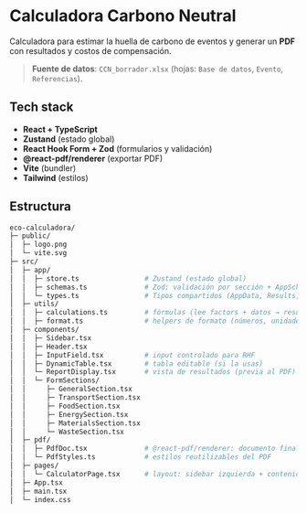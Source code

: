 # Calculadora Carbono Neutral

Calculadora para estimar la huella de carbono de eventos y generar un **PDF** con resultados y costos de compensación.

> **Fuente de datos**: `CCN_borrador.xlsx` (hojas: `Base de datos`, `Evento`, `Referencias`).

## Tech stack

- **React + TypeScript**
- **Zustand** (estado global)
- **React Hook Form + Zod** (formularios y validación)
- **@react-pdf/renderer** (exportar PDF)
- **Vite** (bundler)
- **Tailwind** (estilos)

## Estructura

```bash
eco-calculadora/
├─ public/
│  ├─ logo.png
│  └─ vite.svg
├─ src/
│  ├─ app/
│  │  ├─ store.ts                # Zustand (estado global)
│  │  ├─ schemas.ts              # Zod: validación por sección + AppSchema
│  │  └─ types.ts                # Tipos compartidos (AppData, Results, etc.)
│  ├─ utils/
│  │  ├─ calculations.ts         # fórmulas (lee factors + datos → resultados)
│  │  ├─ format.ts               # helpers de formato (números, unidades, fechas)
│  ├─ components/
│  │  ├─ Sidebar.tsx
│  │  ├─ Header.tsx
│  │  ├─ InputField.tsx          # input controlado para RHF
│  │  ├─ DynamicTable.tsx        # tabla editable (si la usas)
│  │  └─ ReportDisplay.tsx       # vista de resultados (previa al PDF)
│  │  └─ FormSections/
│  │     ├─ GeneralSection.tsx
│  │     ├─ TransportSection.tsx
│  │     ├─ FoodSection.tsx
│  │     ├─ EnergySection.tsx
│  │     ├─ MaterialsSection.tsx
│  │     └─ WasteSection.tsx
│  ├─ pdf/
│  │  ├─ PdfDoc.tsx              # @react-pdf/renderer: documento final
│  │  └─ PdfStyles.ts            # estilos reutilizables del PDF
│  ├─ pages/
│  │  └─ CalculatorPage.tsx      # layout: sidebar izquierda + contenido derecha
│  ├─ App.tsx
│  ├─ main.tsx
│  └─ index.css
```
